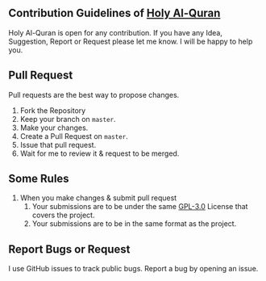 ## Contribution Guidelines of [Holy Al-Quran](https://github.com/mrhrifat/holy-alquran)
Holy Al-Quran is open for any contribution. If you have any Idea, Suggestion, Report or Request please let me know. I will be happy to help you.

## Pull Request
Pull requests are the best way to propose changes.

1. Fork the Repository
2. Keep your branch on `master`.
3. Make your changes.
4. Create a Pull Request on `master`.
5. Issue that pull request.
6. Wait for me to review it & request to be merged.

## Some Rules
1. When you make changes & submit pull request
    1. Your submissions are to be under the same [GPL-3.0](https://github.com/mrhrifat/web-badge/blob/master/LICENSE.md) License that covers the project.
    2. Your submissions are to be in the same format as the project.

## Report Bugs or Request
I use GitHub issues to track public bugs. Report a bug by opening an issue.
